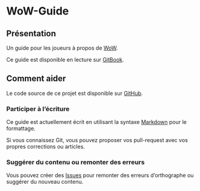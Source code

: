 # WoW-Guide

## Présentation

Un guide pour les joueurs à propos de [WoW](https://worldofwarcraft.com).

Ce guide est disponible en lecture sur [GitBook](https://sapientes-crepusculi.gitbooks.io/wow-guide/).

## Comment aider

Le code source de ce projet est disponible sur [GitHub](https://github.com/SapientesCrepusculi/WoW-Guide).

### Participer à l’écriture

Ce guide est actuellement écrit en utilisant la syntaxe [Markdown](https://help.github.com/articles/basic-writing-and-formatting-syntax/) pour le formattage.

Si vous connaissez Git, vous pouvez proposer vos pull-request avec vos propres corrections ou articles.

### Suggérer du contenu ou remonter des erreurs

Vous pouvez créer des [Issues](https://github.com/vdubus/HelpfulDocumentation/issues) pour remonter des erreurs d’orthographe ou suggérer du nouveau contenu.
